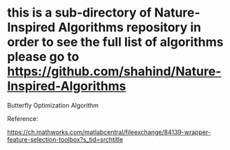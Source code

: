 # this is a sub-directory of Nature-Inspired Algorithms repository in order to see the full list of algorithms please go to https://github.com/shahind/Nature-Inspired-Algorithms

Butterfly Optimization Algorithm

Reference:

https://ch.mathworks.com/matlabcentral/fileexchange/84139-wrapper-feature-selection-toolbox?s_tid=srchtitle
